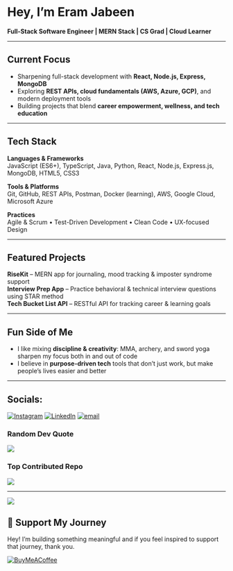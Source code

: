 # Hey, I’m Eram Jabeen  
**Full-Stack Software Engineer | MERN Stack | CS Grad | Cloud Learner**

---

## Current Focus
- Sharpening full-stack development with **React, Node.js, Express, MongoDB**
- Exploring **REST APIs, cloud fundamentals (AWS, Azure, GCP)**, and modern deployment tools
- Building projects that blend **career empowerment, wellness, and tech education**

---

## Tech Stack
**Languages & Frameworks**  
JavaScript (ES6+), TypeScript, Java, Python, React, Node.js, Express.js, MongoDB, HTML5, CSS3  

**Tools & Platforms**  
Git, GitHub, REST APIs, Postman, Docker (learning), AWS, Google Cloud, Microsoft Azure  

**Practices**  
Agile & Scrum • Test-Driven Development • Clean Code • UX-focused Design  

---

##  Featured Projects
 **RiseKit** – MERN app for journaling, mood tracking & imposter syndrome support  
 **Interview Prep App** – Practice behavioral & technical interview questions using STAR method  
 **Tech Bucket List API** – RESTful API for tracking career & learning goals  
  

---

## Fun Side of Me
- I like mixing **discipline & creativity**: MMA, archery, and sword yoga sharpen my focus both in and out of code  
- I believe in **purpose-driven tech** tools that don’t just work, but make people’s lives easier and better  

---


##  Socials:
[![Instagram](https://img.shields.io/badge/Instagram-%23E4405F.svg?logo=Instagram&logoColor=white)](https://instagram.com/resilient.zo) [![LinkedIn](https://img.shields.io/badge/LinkedIn-%230077B5.svg?logo=linkedin&logoColor=white)](https://www.linkedin.com/in/eramjabeen/) [![email](https://img.shields.io/badge/Email-D14836?logo=gmail&logoColor=white)](mailto:contacteramjabeen@gmail.com) 


### Random Dev Quote
![](https://quotes-github-readme.vercel.app/api?type=horizontal&theme=radical)

###  Top Contributed Repo
![](https://github-contributor-stats.vercel.app/api?username=eramjabeen1&limit=5&theme=tokyonight&combine_all_yearly_contributions=true)

---
[![](https://visitcount.itsvg.in/api?id=eramjabeen1&icon=0&color=1)](https://visitcount.itsvg.in)

## 🤍 Support My Journey

Hey! I’m building something meaningful and if you feel inspired to support that journey, thank you.

[![BuyMeACoffee](https://img.shields.io/badge/Buy%20Me%20a%20Coffee-ffdd00?style=for-the-badge&logo=buy-me-a-coffee&logoColor=black)](https://buymeacoffee.com/eramjabeen)


  
<!-- Proudly created with GPRM ( https://gprm.itsvg.in ) -->
